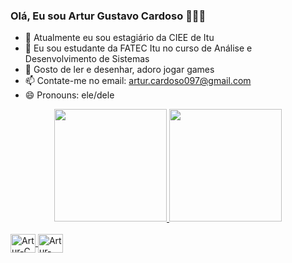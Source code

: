 ### Olá, Eu sou Artur Gustavo Cardoso 👋👋👋

- 🔭 Atualmente eu sou estagiário da CIEE de Itu
- 🌱 Eu sou estudante da FATEC Itu no curso de Análise e Desenvolvimento de Sistemas
- 💬 Gosto de ler e desenhar, adoro jogar games
- 📫 Contate-me no email: artur.cardoso097@gmail.com
- 😄 Pronouns: ele/dele

<div align="center">
  <a href="https://github.com/arturcardoso">
  <img height="180em" src="https://github-readme-stats.vercel.app/api?username=arturcardoso&show_icons=false&theme=dracula&include_all_commits=true&count_private=true"/>
  <img height="180em" src="https://github-readme-stats.vercel.app/api/top-langs/?username=arturcardoso&layout=compact&langs_count=7&theme=dracula"/>
</div>
  
<div style="display: inline_block"><br>
  <img align="center" alt="Artur-C" height="30" width="40" src="https://cdn.jsdelivr.net/gh/devicons/devicon/icons/c/c-original.svg">
  <img align="center" alt="Artur-C++" height="30" width="40" src="https://cdn.jsdelivr.net/gh/devicons/devicon/icons/cplusplus/cplusplus-original.svg">
</div>
  
 ##
